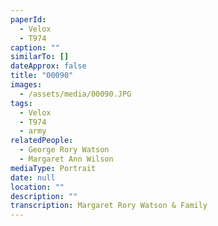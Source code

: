 ```yaml
---
paperId:
  - Velox
  - T974
caption: ""
similarTo: []
dateApprox: false
title: "00090"
images:
  - /assets/media/00090.JPG
tags:
  - Velox
  - T974
  - army
relatedPeople:
  - George Rory Watson
  - Margaret Ann Wilson
mediaType: Portrait
date: null
location: ""
description: ""
transcription: Margaret Rory Watson & Family
---
```


